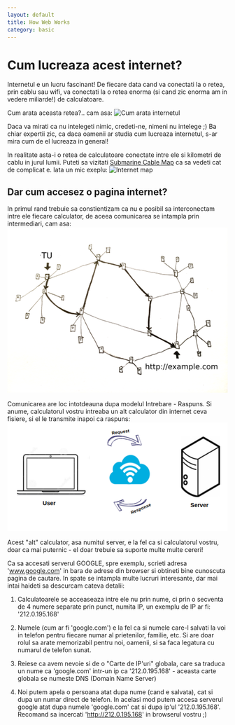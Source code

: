 ```yaml
---
layout: default
title: How Web Works
category: basic
---
```




# Cum lucreaza acest internet?

Internetul e un lucru fascinant!
De fiecare data cand va conectati la o retea, prin cablu sau wifi, va conectati la o retea enorma (si cand zic enorma am in vedere miliarde!) de calculatoare.

Cum arata aceasta retea?.. cam asa:
![Cum arata internetul](http://www.myinsightmag.com/wp-content/uploads/2012/03/wired-610x250.gif)

Daca va mirati ca nu intelegeti nimic,  credeti-ne, nimeni nu intelege ;) Ba chiar expertii zic, ca daca oamenii ar studia cum lucreaza internetul, s-ar mira cum de el lucreaza in general!

In realitate asta-i o retea de calculatoare conectate intre ele si kilometri de cablu in jurul lumii. Puteti sa vizitati [Submarine Cable Map](http://submarinecablemap.com/) ca sa vedeti cat de complicat e. Iata un mic exeplu: 
![Internet map](http://tutorial.djangogirls.org/en/how_the_internet_works/images/internet_3.png) 



## Dar cum accesez o pagina internet?

In primul rand trebuie sa constientizam ca nu e posibil sa interconectam intre ele fiecare calculator, de aceea comunicarea se intampla prin intermediari, cam asa:
![Request path](/images/www/internet_2.png)


Comunicarea are loc intotdeauna dupa modelul Intrebare - Raspuns. Si anume, calculatorul vostru intreaba un alt calculator din internet ceva fisiere, si el le transmite inapoi ca raspuns:
![Communication](/images/www/get-response.png)

Acest "alt" calculator, asa numitul server, e la fel ca si calculatorul vostru, doar ca mai puternic - el doar trebuie sa suporte multe multe cereri!

Ca sa accesati serverul GOOGLE, spre exemplu, scrieti adresa 'www.google.com' in bara de adrese din browser si obtineti bine cunoscuta pagina de cautare.
In spate se intampla multe lucruri interesante, dar mai intai haideti sa descurcam cateva detalii:

1. Calculatoarele se acceaseaza intre ele nu prin nume, ci prin o secventa de 4 numere separate prin punct, numita IP, un exemplu de IP ar fi: '212.0.195.168'

2. Numele (cum ar fi 'google.com') e la fel ca si numele care-l salvati la voi in telefon pentru fiecare numar al prietenilor, familie, etc. Si are doar rolul sa arate memorizabil pentru noi, oamenii, si sa faca legatura cu numarul de telefon sunat.

3. Reiese ca avem nevoie si de o "Carte de IP'uri" globala, care sa traduca un nume ca 'google.com' intr-un ip ca '212.0.195.168' - aceasta carte globala se numeste DNS (Domain Name Server)

4. Noi putem apela o persoana atat dupa nume (cand e salvata), cat si dupa un numar direct de telefon. In acelasi mod putem accesa serverul google atat dupa numele 'google.com' cat si dupa ip'ul '212.0.195.168'. Recomand sa incercati 'http://212.0.195.168' in browserul vostru ;)


